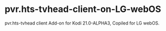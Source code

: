 # pvr.hts-tvhead-client-on-LG-webOS
pvr.hts-tvhead client Add-on for Kodi 21.0-ALPHA3, Copiled for LG webOS.

